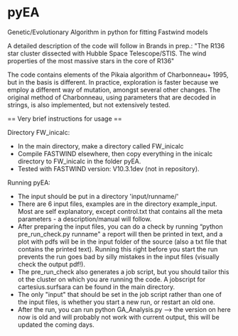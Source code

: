 # pyEA
Genetic/Evolutionary Algorithm in python for fitting Fastwind models

A detailed description of the code will follow in Brands in prep.: 
"The R136 star cluster dissected with Hubble Space Telescope/STIS. 
  The wind properties of the most massive stars in the core of R136"

The code contains elements of the Pikaia algorithm of Charbonneau+ 1995, 
but in the basis is different. In practice, exploration is faster because
we employ a different way of mutation, amongst several other changes. 
The original method of Charbonneau, using parameters that are decoded in 
strings, is also implemented, but not extensively tested. 

== Very brief instructions for usage ==

Directory FW_inicalc:
- In the main directory, make a directory called FW_inicalc 
- Compile FASTWIND elsewhere, then copy everything in the inicalc directory 
   to FW_inicalc in the folder pyEA.
- Tested with FASTWIND version: V10.3.1dev (not in repository).

Running pyEA:
- The input should be put in a directory 'input/runname/' 
- There are 6 input files, examples are in the directory example_input. 
  Most are self explanatory, except control.txt that contains all the 
  meta parameters - a description/manual will follow.
- After preparing the input files, you can do a check by running 
  “python pre_run_check.py runname" a report will then be printed in text, 
  and a plot with pdfs will be in the input folder of the source (also a 
  txt file that contains the printed text). Running this right before you 
  start the run prevents the run goes bad by silly mistakes in the input 
  files (visually check the output pdf!).
- The pre_run_check also generates a job script, but you should tailor 
  this ot the cluster on which you are running the code. A jobscript for 
  cartesius.surfsara can be found in the main directory. 
- The only "input" that should be set in the job script rather than one 
  of the input files, is whether you start a new run, or restart an old one. 
- After the run, you can run python GA_Analysis.py --> the version on 
  here now is old and will probably not work with current output, this 
  will be updated the coming days. 
